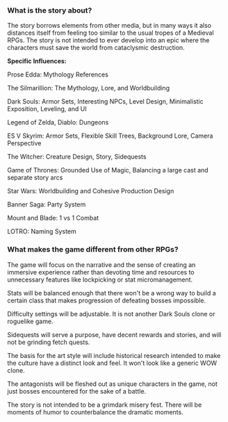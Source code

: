 ### What is the story about?

The story borrows elements from other media, but in many ways it also distances itself from feeling too similar to the usual tropes of a Medieval RPGs.  The story is not intended to ever develop into an epic where the characters must save the world from cataclysmic destruction.


**Specific Influences:**

Prose Edda: Mythology References

The Silmarillion: The Mythology, Lore, and Worldbuilding

Dark Souls: Armor Sets, Interesting NPCs, Level Design, Minimalistic Exposition, Leveling, and UI

Legend of Zelda, Diablo: Dungeons

ES V Skyrim: Armor Sets, Flexible Skill Trees, Background Lore, Camera Perspective

The Witcher: Creature Design, Story, Sidequests

Game of Thrones: Grounded Use of Magic, Balancing a large cast and separate story arcs

Star Wars: Worldbuilding and Cohesive Production Design

Banner Saga: Party System

Mount and Blade: 1 vs 1 Combat

LOTRO: Naming System

### What makes the game different from other RPGs?

The game will focus on the narrative and the sense of creating an immersive experience rather than devoting time and resources to unnecessary features like lockpicking or stat micromanagement.  

Stats will be balanced enough that there won't be a wrong way to build a certain class that makes progression of defeating bosses impossible.

Difficulty settings will be adjustable.  It is not another Dark Souls clone or roguelike game.

Sidequests will serve a purpose, have decent rewards and stories, and will not be grinding fetch quests.

The basis for the art style will include historical research intended to make the culture have a distinct look and feel. It won't look like a generic WOW clone.

The antagonists will be fleshed out as unique characters in the game, not just bosses encountered for the sake of a battle.

The story is not intended to be a grimdark misery fest.  There will be moments of humor to counterbalance the dramatic moments.
